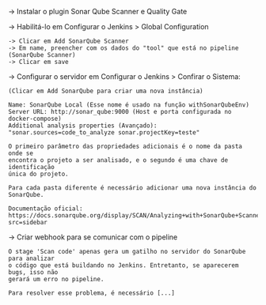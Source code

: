 -> Instalar o plugin Sonar Qube Scanner e Quality Gate

-> Habilitá-lo em Configurar o Jenkins > Global Configuration

    -> Clicar em Add SonarQube Scanner
    -> Em name, preencher com os dados do "tool" que está no pipeline (SonarQube Scanner)
    -> Clicar em save    

-> Configurar o servidor em Configurar o Jenkins > Confirar o Sistema:

    (Clicar em Add SonarQube para criar uma nova instância)

    Name: SonarQube Local (Esse nome é usado na função withSonarQubeEnv)
    Server URL: http://sonar_qube:9000 (Host e porta configurada no docker-compose)
    Additional analysis properties (Avançado): "sonar.sources=code_to_analyze sonar.projectKey=teste"

    O primeiro parâmetro das propriedades adicionais é o nome da pasta onde se
    encontra o projeto a ser analisado, e o segundo é uma chave de identificação
    única do projeto.

    Para cada pasta diferente é necessário adicionar uma nova instância do
    SonarQube.

    Documentação oficial:
    https://docs.sonarqube.org/display/SCAN/Analyzing+with+SonarQube+Scanner+for+Jenkins?src=sidebar

-> Criar webhook para se comunicar com o pipeline

    O stage 'Scan code' apenas gera um gatilho no servidor do SonarQube para analizar
    o código que está buildando no Jenkins. Entretanto, se aparecerem bugs, isso não
    gerará um erro no pipeline.

    Para resolver esse problema, é necessário [...]